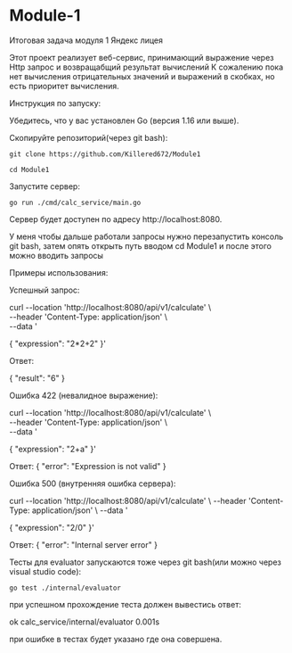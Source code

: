 # Module-1
Итоговая задача модуля 1 Яндекс лицея 

Этот проект реализует веб-сервис, принимающий выражение через Http запрос и возвращабщий результат вычислений
К сожалению пока нет вычисления отрицательных значений и выражений в скобках, но есть приоритет вычисления.

Инструкция по запуску:

Убедитесь, что у вас установлен Go (версия 1.16 или выше).

Скопируйте репозиторий(через git bash):

``git clone https://github.com/Killered672/Module1``

``cd Module1``

Запустите сервер:

``go run ./cmd/calc_service/main.go``

Сервер будет доступен по адресу http://localhost:8080.

У меня чтобы дальше работали запросы нужно перезапустить консоль git bash, затем опять открыть путь вводом cd Module1 и после этого можно вводить запросы

Примеры использования:

Успешный запрос:

curl --location 'http://localhost:8080/api/v1/calculate' \\      
--header 'Content-Type: application/json' \\        
--data '

{
  "expression": "2*2+2"
}'

Ответ:

{
  "result": "6"
}



Ошибка 422 (невалидное выражение):

curl --location 'http://localhost:8080/api/v1/calculate' \\     
--header 'Content-Type: application/json' \\      
--data '

{
  "expression": "2+a"
}'

Ответ:
{
  "error": "Expression is not valid"
}



Ошибка 500 (внутренняя ошибка сервера):

curl --location 'http://localhost:8080/api/v1/calculate' \\
--header 'Content-Type: application/json' \\
--data '

{
  "expression": "2/0"
}'

Ответ:
{
  "error": "Internal server error"
}


Тесты для evaluator запускаются тоже через git bash(или можно через visual studio code):

``go test ./internal/evaluator``

при успешном прохождение теста должен вывестись ответ:

ok  	calc_service/internal/evaluator	0.001s

при ошибке в тестах будет указано где она совершена.
